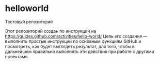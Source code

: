 # helloworld
Тестовый репозиторий

Этот репозиторий создан по инструкции на https://guides.github.com/activities/hello-world/
Цель его создания — выполнить простые инструкции по основным функциям GitHub и посмотреть, как будет выглядеть результат, для того, чтобы в дальнейшем правильно выполнять эти действия при работе с другими проектами.
